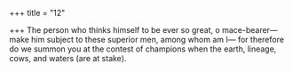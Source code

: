 +++
title = "12"

+++
The person who thinks himself to be ever so great, o mace-bearer— make him subject to these superior men, among whom am I—
for therefore do we summon you at the contest of champions when the  earth, lineage, cows, and waters (are at stake).
